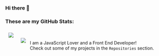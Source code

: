 ### Hi there 👋
### These are my GitHub Stats:
<div width="100%"  border="0" cellpadding="0" cellspacing="0">
  <img align="left" src="https://github-readme-stats.vercel.app/api?username=ProProgrammer2504&show_icons=true&theme=algolia" style="padding:10px;"/>
  <br>
  <img align="left" src="https://github-readme-stats.vercel.app/api/top-langs/?username=ProProgrammer2504&show_icons=true&theme=algolia" style="padding:10px;"/>
</div>
<br>
I am a JavaScript Lover and a Front End Developer!
<br>
Check out some of my projects in the <code>Repositories</code> section.

<!--
**ProProgrammer2504/ProProgrammer2504** is a ✨ _special_ ✨ repository because its `README.md` (this file) appears on your GitHub profile.

Here are some ideas to get you started:

- 🔭 I’m currently working on ...
- 🌱 I’m currently learning ...
- 👯 I’m looking to collaborate on ...
- 🤔 I’m looking for help with ...
- 💬 Ask me about ...
- 📫 How to reach me: ...
- 😄 Pronouns: ...
- ⚡ Fun fact: ...
-->
